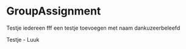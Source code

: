# GroupAssignment

Testje iedereen fff een testje toevoegen met naam dankuzeerbeleefd

Testje - Luuk
